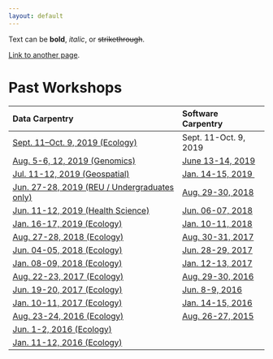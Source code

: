 ```yaml
---
layout: default
---
```


Text can be **bold**, _italic_, or ~~strikethrough~~.

[Link to another page](./another-page.html).

# Past Workshops

| Data Carpentry                  | Software Carpentry    |
|:--------------------------------|:----------------------|
| <a href="https://uw-madison-datascience.github.io/2019-09-11-uwmadison-dc/">Sept. 11–Oct. 9, 2019 (Ecology)</a>            | Sept. 11-Oct. 9, 2019 | <a href="https://uw-madison-datascience.github.io/2019-09-11-uwmadison-swc"><a href ="https://uw-madison-datascience.github.io/2019-09-11-uwmadison-swc">September 11-October 9, 2019</a> |
| <a href="https://uw-madison-datascience.github.io/2019-08-05-uwmadison-dc">Aug. 5-6, 12, 2019 (Genomics)</a> | <a href="https://uw-madison-datascience.github.io/2019-06-13-uwmadison-swc/">June 13-14, 2019</a> |
| <a href="https://uw-madison-datascience.github.io/2019-07-11-uwmadison-dc">Jul. 11-12, 2019 (Geospatial)</a> | <a href="https://uw-madison-datascience.github.io/2019-01-14-uwmadison-swc/">Jan. 14-15, 2019 </a> |
| <a href="https://uw-madison-datascience.github.io/2019-06-27-uwmadison-dc/">Jun. 27-28, 2019 (REU / Undergraduates only)</a> | <a href="https://uw-madison-aci.github.io/2018-08-29-uwmadison-swc">Aug. 29-30, 2018 </a> |
| <a href="https://uw-madison-datascience.github.io/2019-06-11-uwmadison-dc/">Jun. 11-12, 2019 (Health Science)</a> | <a href="https://uw-madison-aci.github.io/2018-06-06-uwmadison-swc/">Jun. 06-07, 2018 </a> |
| <a href="https://uw-madison-datascience.github.io/2019-01-16-uwmadison-dc/">Jan. 16-17, 2019 (Ecology)</a> | <a href="https://uw-madison-aci.github.io/2018-01-10-uwmadison-swc/">Jan. 10-11, 2018 </a> |
| <a href="https://uw-madison-aci.github.io/2018-08-27-uwmadison-dc/">Aug. 27-28, 2018 (Ecology)</a> | <a href="https://uw-madison-aci.github.io/2017-08-30-uwmadison-swc/">Aug. 30-31, 2017 </a> |
| <a href="https://uw-madison-aci.github.io/2018-06-04-uwmadison-dc/">Jun. 04-05, 2018 (Ecology)</a> | <a href="https://uw-madison-aci.github.io/2017-06-28-uwmadison-swc/">Jun. 28-29, 2017 </a>| 
| <a href="https://uw-madison-aci.github.io/2018-01-08-uwmadison-dc/">Jan. 08-09, 2018 (Ecology)</a> | <a href="https://uw-madison-aci.github.io/2017-01-12-uwmadison/">Jan. 12-13, 2017 </a> | 
| <a href="https://uw-madison-aci.github.io/2017-08-22-uwmadison-dc/">Aug. 22-23, 2017 (Ecology)</a> | <a href="https://uw-madison-aci.github.io/2016-08-29-uwmadison/">Aug. 29-30, 2016</a> |
| <a href="https://uw-madison-aci.github.io/2017-06-19-uwmadison-dc/">Jun. 19-20, 2017 (Ecology)</a> | <a href="http://uw-madison-aci.github.io/2016-06-08-uwmadison/">Jun. 8-9, 2016</a> | 
| <a href="https://uw-madison-aci.github.io/2017-01-10-uwmadison/">Jan. 10-11, 2017 (Ecology)</a> |  <a href="http://uw-madison-aci.github.io/2016-01-14-uwmadison/">Jan. 14-15, 2016</a> |
| <a href="https://uw-madison-aci.github.io/2016-08-23-uwmadison/">Aug. 23-24, 2016 (Ecology)</a> | <a href="http://uw-madison-aci.github.io/2015-08-26-uw-madison/">Aug. 26-27, 2015</a> |
| <a href="http://uw-madison-aci.github.io/2016-06-01-uwmadison/">Jun. 1-2, 2016 (Ecology)</a> | 
| <a href="http://uw-madison-aci.github.io/2016-01-11-uwmadison/">Jan. 11-12, 2016 (Ecology)</a> |

